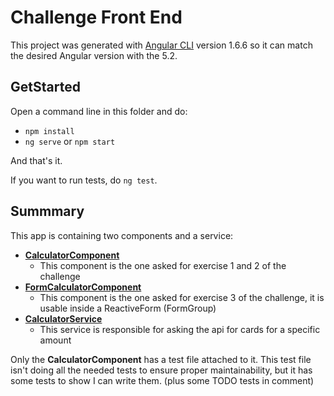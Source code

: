 # Challenge Front End

This project was generated with [Angular CLI](https://github.com/angular/angular-cli) version 1.6.6 so it can match the desired Angular version with the 5.2.

## GetStarted

Open a command line in this folder and do:

- `npm install`
- `ng serve` or `npm start`

And that's it.

If you want to run tests, do `ng test`.

## Summmary

This app is containing two components and a service:

- **[CalculatorComponent]()**
  - This component is the one asked for exercise 1 and 2 of the challenge
- **[FormCalculatorComponent]()**
  - This component is the one asked for exercise 3 of the challenge, it is usable inside a ReactiveForm (FormGroup)
- **[CalculatorService]()**
  - This service is responsible for asking the api for cards for a specific amount

Only the **CalculatorComponent** has a test file attached to it. This test file isn't doing all the needed tests to ensure proper maintainability, but it has some tests to show I can write them. (plus some TODO tests in comment)

